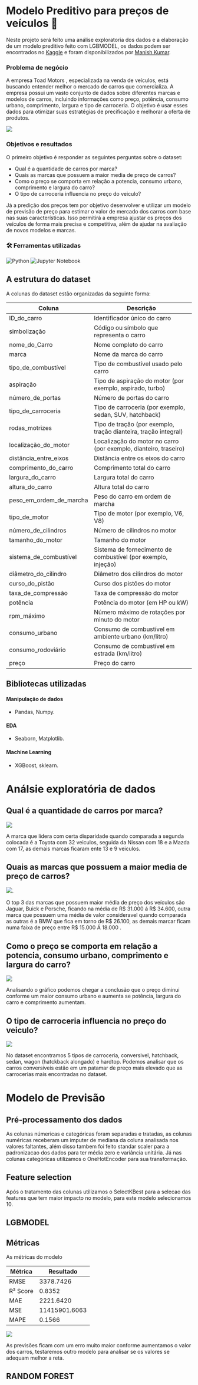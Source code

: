 
# Modelo Preditivo para preços de veículos 🚗


Neste projeto será feito uma análise exploratoria dos dados e a elaboração de um modelo preditivo feito com LGBMODEL, os dados podem ser encontrados no [Kaggle](https://www.kaggle.com/datasets/hellbuoy/car-price-prediction/data) e foram disponibilizados por [Manish Kumar](https://www.kaggle.com/hellbuoy).


### Problema de negócio


A empresa Toad Motors , especializada na venda de veículos, está buscando entender melhor o mercado de carros que comercializa. A empresa possui um vasto conjunto de dados sobre diferentes marcas e modelos de carros, incluindo informações como preço, potência, consumo urbano, comprimento, largura e tipo de carroceria. O objetivo é usar esses dados para otimizar suas estratégias de precificação e melhorar a oferta de produtos.

![](https://github.com/matheussebastiaomendes/ml_lgbmodel/blob/main/imagens/carros.png)

### Objetivos e resultados
O primeiro objetivo é responder as seguintes perguntas sobre o dataset:

- Qual é a quantidade de carros por marca?
- Quais as marcas que possuem a maior media de preço de carros?
- Como o preço se comporta em relação a potencia, consumo urbano, comprimento e largura do carro?
- O tipo de carroceria influencia no preço do veiculo?

Já a predição dos preços tem por objetivo desenvolver e utilizar um modelo de previsão de preço para estimar o valor de mercado dos carros com base nas suas características. Isso permitirá a empresa ajustar os preços dos veículos de forma mais precisa e competitiva, além de ajudar na avaliação de novos modelos e marcas.


### 🛠️ Ferramentas utilizadas
![Python](https://img.shields.io/badge/python-3670A0?style=for-the-badge&logo=python&logoColor=ffdd54) ![Jupyter Notebook](https://img.shields.io/badge/jupyter-%23FA0F00.svg?style=for-the-badge&logo=jupyter&logoColor=white)

## A estrutura do dataset

A colunas do dataset estão organizadas da seguinte forma:

| Coluna                       | Descrição                                                       |
|------------------------------|-----------------------------------------------------------------|
| ID_do_carro                  | Identificador único do carro                                    |
| simbolização                 | Código ou símbolo que representa o carro                        |
| nome_do_Carro                | Nome completo do carro                                         |
| marca                        | Nome da marca do carro                                         |
| tipo_de_combustível           | Tipo de combustível usado pelo carro                            |
| aspiração                    | Tipo de aspiração do motor (por exemplo, aspirado, turbo)        |
| número_de_portas             | Número de portas do carro                                       |
| tipo_de_carroceria           | Tipo de carroceria (por exemplo, sedan, SUV, hatchback)         |
| rodas_motrizes               | Tipo de tração (por exemplo, tração dianteira, tração integral) |
| localização_do_motor         | Localização do motor no carro (por exemplo, dianteiro, traseiro) |
| distância_entre_eixos        | Distância entre os eixos do carro                               |
| comprimento_do_carro         | Comprimento total do carro                                      |
| largura_do_carro             | Largura total do carro                                          |
| altura_do_carro              | Altura total do carro                                           |
| peso_em_ordem_de_marcha      | Peso do carro em ordem de marcha                                |
| tipo_de_motor                | Tipo de motor (por exemplo, V6, V8)                             |
| número_de_cilindros          | Número de cilindros no motor                                    |
| tamanho_do_motor             | Tamanho do motor                                                |
| sistema_de_combustível        | Sistema de fornecimento de combustível (por exemplo, injeção)   |
| diâmetro_do_cilindro         | Diâmetro dos cilindros do motor                                 |
| curso_do_pistão              | Curso dos pistões do motor                                      |
| taxa_de_compressão           | Taxa de compressão do motor                                     |
| potência                     | Potência do motor (em HP ou kW)                                 |
| rpm_máximo                   | Número máximo de rotações por minuto do motor                   |
| consumo_urbano               | Consumo de combustível em ambiente urbano (km/litro)            |
| consumo_rodoviário           | Consumo de combustível em estrada (km/litro)                    |
| preço                        | Preço do carro   


## Bibliotecas utilizadas

#### Manipulação de dados
- Pandas, Numpy.
#### EDA
- Seaborn, Matplotlib.
#### Machine Learning
- XGBoost, sklearn.

# Análsie exploratória de dados 

## Qual é a quantidade de carros por marca?

![](https://github.com/matheussebastiaomendes/ml_lgbmodel/blob/main/imagens/qtd_por_marca_top_10.png)

A marca que lidera com certa disparidade quando comparada a segunda colocada é a Toyota com 32 veiculos, seguida da Nissan com 18 e a Mazda com 17, as demais marcas ficaram ente 13 e 9 veiculos.
## Quais as marcas que possuem a maior media de preço de carros?

![](https://github.com/matheussebastiaomendes/ml_lgbmodel/blob/main/imagens/media_preco_marca_top_10.png).

O top 3 das marcas que possuem maior média de preço dos veículos são Jaguar, Buick e Porsche, ficando na média de R$ 31.000 á R$ 34.600, outra marca que possuem uma média de valor consideravel quando comparada as outras é a BMW que fica em torno de R$ 26.100, as demais marcar ficam numa faixa de preço entre R$ 15.000 Á 18.000 .
## Como o preço se comporta em relação a potencia, consumo urbano, comprimento e largura do carro?

![](https://github.com/matheussebastiaomendes/ml_lgbmodel/blob/main/imagens/comportamento.png)

Analisando o gráfico podemos chegar a conclusão que o preço diminui conforme um maior consumo urbano e aumenta se potência, largura do carro e comprimento aumentam.

## O tipo de carroceria influencia no preço do veiculo?

![](https://github.com/matheussebastiaomendes/ml_lgbmodel/blob/main/imagens/comportamento_carroceria.png)

No dataset encontramos 5 tipos de carroceria, conversivel, hatchback, sedan, wagon (hatckback alongado) e hardtop.
Podemos analisar que os carros conversiveis estão em um patamar de preço mais elevado que as carrocerias mais encontradas no dataset.

# Modelo de Previsão
## Pré-processamento dos dados
As colunas númericas e categóricas foram separadas e tratadas, as colunas numéricas receberam um imputer de mediana da coluna analisada nos valores faltantes, além disso tambem foi feito standar scaler para a padronizacao dos dados para ter média zero e variância unitária. Já nas colunas categóricas utilizamos o OneHotEncoder para sua transformação.
## Feature selection
Após o tratamento das colunas utilizamos o SelectKBest para a selecao das features que tem maior impacto no modelo, para este modelo selecionamos 10.

## LGBMODEL
## Métricas
As métricas do modelo 

|Métrica|Resultado|
|------------------|-------------|
|RMSE|3378.7426|
|R² Score|0.8352|
|MAE|2221.6420|
|MSE|11415901.6063|
|MAPE|0.1566|

![](https://github.com/matheussebastiaomendes/ml_lgbmodel/blob/main/imagens/comportamento_modelo.png)

As previsões ficam com um erro muito maior conforme aumentamos o valor dos carros, testaremos outro modelo para analisar se os valores se adequam melhor a reta.

## RANDOM FOREST 




